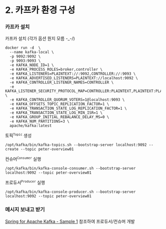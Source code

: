 # 2. 카프카 환경 구성

### 카프카 설치

카프카 설치 (각가 옵션 뭔지 모름 -_-/)

```
docker run -d  \
  --name kafka-local \
  -p 9092:9092 \
  -p 9093:9093 \
  -e KAFKA_NODE_ID=1 \
  -e KAFKA_PROCESS_ROLES=broker,controller \
  -e KAFKA_LISTENERS=PLAINTEXT://:9092,CONTROLLER://:9093 \
  -e KAFKA_ADVERTISED_LISTENERS=PLAINTEXT://localhost:9092 \
  -e KAFKA_CONTROLLER_LISTENER_NAMES=CONTROLLER \
  -e KAFKA_LISTENER_SECURITY_PROTOCOL_MAP=CONTROLLER:PLAINTEXT,PLAINTEXT:PLAINTEXT \
  -e KAFKA_CONTROLLER_QUORUM_VOTERS=1@localhost:9093 \
  -e KAFKA_OFFSETS_TOPIC_REPLICATION_FACTOR=1 \
  -e KAFKA_TRANSACTION_STATE_LOG_REPLICATION_FACTOR=1 \
  -e KAFKA_TRANSACTION_STATE_LOG_MIN_ISR=1 \
  -e KAFKA_GROUP_INITIAL_REBALANCE_DELAY_MS=0 \
  -e KAFKA_NUM_PARTITIONS=3 \
  apache/kafka:latest
```

토픽<sup>`Topic`</sup> 생성

```
/opt/kafka/bin/kafka-topics.sh --bootstrap-server localhost:9092 --create --topic peter-overview01
```

컨슈머<sup>`Consumer`</sup> 실행

```
/opt/kafka/bin/kafka-console-consumer.sh --bootstrap-server localhost:9092 --topic peter-overview01
```

프로듀서<sup>`Producer`</sup> 실행

```
/opt/kafka/bin/kafka-console-producer.sh --bootstrap-server localhost:9092 --topic peter-overview01
```

### 메시지 보내고 받기

[Spring for Apache Kafka - Sample 1](https://github.com/spring-projects/spring-kafka/tree/main/samples/sample-01) 참조하여 프로듀서/컨슈머 개발
